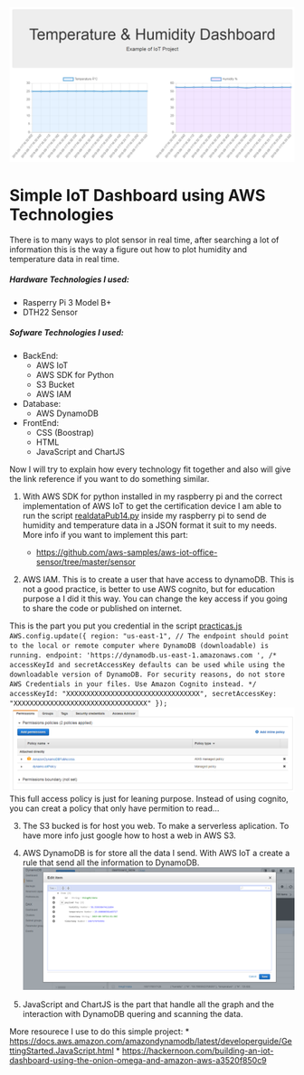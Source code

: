 ![Dashboard](IoT_Dashboard.PNG)

# Simple IoT Dashboard using AWS Technologies
There is to many ways to plot sensor in real time, after searching a lot of information this is the way a figure out how
to plot humidity and temperature data in real time.

##### Hardware Technologies I used:
* Rasperry Pi 3 Model B+
* DTH22 Sensor

##### Sofware Technologies I used:
* BackEnd:
    * AWS IoT
    * AWS SDK for Python
    * S3 Bucket 
    * AWS IAM
* Database:
    * AWS DynamoDB
* FrontEnd:
    * CSS (Boostrap)
    * HTML
    * JavaScript and ChartJS
    
Now I will try to explain how every technology fit together and also will give the link reference if you want to do something similar. 

1.  With AWS SDK for python installed in my raspberry pi and the correct implementation of AWS IoT to get the certification device
I am able to run the script [realdataPub14.py](realdataPub14.py) inside my raspberry pi to send de humidity and temperature data in
a JSON format it suit to my needs. 
More info if you want to implement this part:
    *  https://github.com/aws-samples/aws-iot-office-sensor/tree/master/sensor

2. AWS IAM. This is to create a user that have access to dynamoDB. This is not a good practice, is better to use AWS cognito, but for education
purpose a I did it this way. You can change the key access if you going to share the code or published on internet. 

This is the part you put you credential in the script [practicas.js](practicas.js)
``
AWS.config.update({
  region: "us-east-1",
  // The endpoint should point to the local or remote computer where DynamoDB (downloadable) is running.
  endpoint: 'https://dynamodb.us-east-1.amazonaws.com ',
  /*
    accessKeyId and secretAccessKey defaults can be used while using the downloadable version of DynamoDB.
    For security reasons, do not store AWS Credentials in your files. Use Amazon Cognito instead.
  */
  accessKeyId: "XXXXXXXXXXXXXXXXXXXXXXXXXXXXXXXXX",
  secretAccessKey: "XXXXXXXXXXXXXXXXXXXXXXXXXXXXXXXXX"
});
``
![AWS IAM](awsiam.PNG) 
This full access policy is just for leaning purpose. Instead of using cognito, you can creat a policy that only have permition to read... 

3. The S3 bucked is for host you web. To make a serverless aplication. To have more info just google how to host a web in AWS S3. 

4. AWS DynamoDB is for store all the data I send. With AWS IoT a create a rule that send all the information to DynamoDB. 
![DyanmoDB](DynamoDB.PNG) 

5. JavaScript and ChartJS is the part that handle all the graph and the interaction with DynamoDB quering and scanning the data.
 
 More resourece I use to do this simple project:
    * https://docs.aws.amazon.com/amazondynamodb/latest/developerguide/GettingStarted.JavaScript.html
    * https://hackernoon.com/building-an-iot-dashboard-using-the-onion-omega-and-amazon-aws-a3520f850c9

